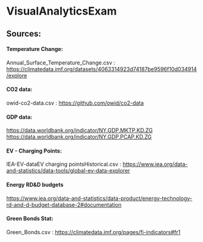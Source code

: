 # VisualAnalyticsExam

## Sources:
#### Temperature Change:
  Annual_Surface_Temperature_Change.csv : https://climatedata.imf.org/datasets/4063314923d74187be9596f10d034914/explore
#### CO2 data:
  owid-co2-data.csv : https://github.com/owid/co2-data
#### GDP data:
  https://data.worldbank.org/indicator/NY.GDP.MKTP.KD.ZG
  https://data.worldbank.org/indicator/NY.GDP.PCAP.KD.ZG
#### EV - Charging Points:
  IEA-EV-dataEV charging pointsHistorical.csv : https://www.iea.org/data-and-statistics/data-tools/global-ev-data-explorer
#### Energy RD&D budgets
https://www.iea.org/data-and-statistics/data-product/energy-technology-rd-and-d-budget-database-2#documentation
#### Green Bonds Stat:
  Green_Bonds.csv : https://climatedata.imf.org/pages/fi-indicators#fr1


